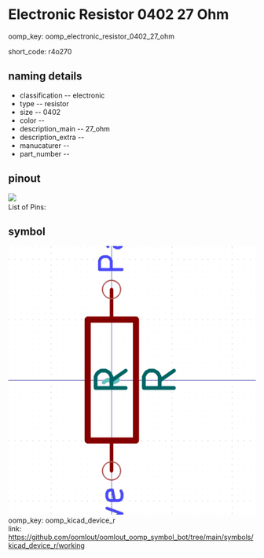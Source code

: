 # Electronic Resistor 0402 27 Ohm
oomp_key: oomp_electronic_resistor_0402_27_ohm  

short_code: r4o270
## naming details
* classification -- electronic
* type -- resistor
* size -- 0402
* color -- 
* description_main -- 27_ohm
* description_extra -- 
* manucaturer -- 
* part_number -- 
## pinout
![](working_pinout_600.png)  
List of Pins:



## symbol

![](symbol/0/working/working_600.png)  
oomp_key: oomp_kicad_device_r  
link: https://github.com/oomlout/oomlout_oomp_symbol_bot/tree/main/symbols/kicad_device_r/working  

